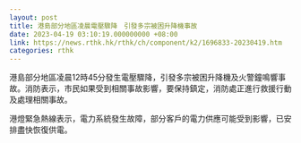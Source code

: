 ```yaml
---
layout: post
title: 港島部分地區凌晨電壓驟降　引發多宗被困升降機事故
date: 2023-04-19 03:10:19.000000000 +08:00
link: https://news.rthk.hk/rthk/ch/component/k2/1696833-20230419.htm
categories: rthk
---
```


港島部分地區凌晨12時45分發生電壓驟降，引發多宗被困升降機及火警鐘鳴響事故。消防表示，市民如果受到相關事故影響，要保持鎮定，消防處正進行救援行動及處理相關事故。

港燈緊急熱線表示，電力系統發生故障，部分客戶的電力供應可能受到影響，已安排盡快恢復供電。
